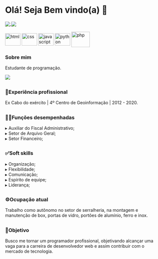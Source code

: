# Olá! Seja Bem vindo(a) 👋
<div>
  <a href="https://github.com/kevinup13">
    <img align="center" src="https://github-readme-stats.vercel.app/api?username=kevinup13&show_icons=true&theme=merko" />
  </a>
  <a href="https://github.com/kevinup13">
    <img align="center" src="https://github-readme-stats.vercel.app/api/top-langs/?username=kevinup13&layout=compact&show_icons=true&theme=merko" />
  </a>
<div><br>
<div>
  <img align="center" alt="html" height="40" width="50" src="https://cdn.jsdelivr.net/gh/devicons/devicon/icons/html5/html5-original.svg" />
  <img align="center" alt="css" height="40" width="50" src="https://cdn.jsdelivr.net/gh/devicons/devicon/icons/css3/css3-original.svg" />
  <img align="center" alt="javascript" height="40" width="50" src="https://cdn.jsdelivr.net/gh/devicons/devicon/icons/javascript/javascript-original.svg" />
  <img align="center" alt="python" height="40" width="50" src="https://cdn.jsdelivr.net/gh/devicons/devicon/icons/python/python-original.svg" />
  <img align="center" alt="php" height="50" width="60" src="https://cdn.jsdelivr.net/gh/devicons/devicon/icons/php/php-original.svg" />  
</div>
  
### Sobre mim
Estudante de programação.

<div>
  <a href="https://www.linkedin.com/in/kevin-lopes12/"><img align="center" src="https://img.shields.io/badge/LinkedIn-0077B5?style=for-the-badge&logo=linkedin&logoColor=white" /></a>  
</div>

          


##

### 👮‍Experiência profissional
Ex Cabo do exército | 4º Centro de Geoinformação | 2012 - 2020.
##
### 🧑‍💻Funções desempenhadas
   ▸ Auxiliar do Fiscal Administrativo;  
   ▸ Setor de Arquivo Geral;  
   ▸ Setor Financeiro;  
## 
### ✅Soft skills
   ▸ Organização;  
   ▸ Flexibilidade;  
   ▸ Comunicação;  
   ▸ Espírito de equipe;  
   ▸ Liderança;
##
### ⚙️Ocupação atual
Trabalho como autônomo no setor de serralheria, na montagem e manutenção de box, portas de vidro, portões de alumínio, ferro e inox.
##
### 🎯Objetivo
Busco me tornar um programador profissional, objetivando alcançar uma vaga para a carreira de desenvolvedor web e assim contribuir com o mercado de tecnologia.
